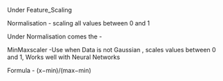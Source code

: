 Under Feature_Scaling 

Normalisation - scaling all values between 0 and 1

Under Normalisation comes the - 

MinMaxscaler -Use when Data is not Gaussian ,  scales values between 0 and 1,  Works well with Neural Networks 

Formula -  (x−min)/(max−min)
